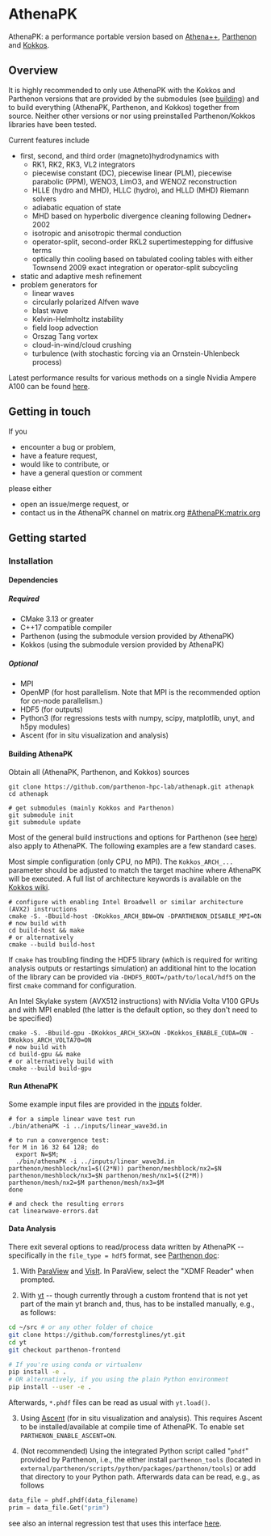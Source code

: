 # AthenaPK

AthenaPK: a performance portable version based on [Athena++](https://github.com/PrincetonUniversity/athena),  [Parthenon](https://github.com/parthenon-hpc-lab/parthenon) and [Kokkos](https://github.com/kokkos/kokkos).

## Overview

It is highly recommended to only use AthenaPK with the Kokkos and Parthenon versions that are provided by the submodules (see [building](#building)) and to build everything (AthenaPK, Parthenon, and Kokkos) together from source.
Neither other versions or nor using preinstalled Parthenon/Kokkos libraries have been tested.

Current features include
- first, second, and third order (magneto)hydrodynamics with
  - RK1, RK2, RK3, VL2 integrators
  - piecewise constant (DC), piecewise linear (PLM), piecewise parabolic (PPM), WENO3, LimO3, and WENOZ reconstruction
  - HLLE (hydro and MHD), HLLC (hydro), and HLLD (MHD) Riemann solvers
  - adiabatic equation of state
  - MHD based on hyperbolic divergence cleaning following Dedner+ 2002
  - isotropic and anisotropic thermal conduction
  - operator-split, second-order RKL2 supertimestepping for diffusive terms
  - optically thin cooling based on tabulated cooling tables with either Townsend 2009 exact integration or operator-split subcycling
- static and adaptive mesh refinement
- problem generators for
  - linear waves
  - circularly polarized Alfven wave
  - blast wave
  - Kelvin-Helmholtz instability
  - field loop advection
  - Orszag Tang vortex
  - cloud-in-wind/cloud crushing
  - turbulence (with stochastic forcing via an Ornstein-Uhlenbeck process)

Latest performance results for various methods on a single Nvidia Ampere A100 can be found [here](https://github.com/parthenon-hpc-lab/athenapk/actions/workflows/ci.yml).

## Getting in touch

If you
* encounter a bug or problem,
* have a feature request,
* would like to contribute, or
* have a general question or comment

please either
- open an issue/merge request, or
- contact us in the AthenaPK channel on matrix.org [#AthenaPK:matrix.org](https://app.element.io/#/room/#AthenaPK:matrix.org)

## Getting started

### Installation

#### Dependencies

##### Required

* CMake 3.13 or greater
* C++17 compatible compiler
* Parthenon (using the submodule version provided by AthenaPK)
* Kokkos (using the submodule version provided by AthenaPK)

##### Optional

* MPI
* OpenMP (for host parallelism. Note that MPI is the recommended option for on-node parallelism.)
* HDF5 (for outputs)
* Python3 (for regressions tests with numpy, scipy, matplotlib, unyt, and h5py modules)
* Ascent (for in situ visualization and analysis)

#### Building AthenaPK

Obtain all (AthenaPK, Parthenon, and Kokkos) sources

    git clone https://github.com/parthenon-hpc-lab/athenapk.git athenapk
    cd athenapk

    # get submodules (mainly Kokkos and Parthenon)
    git submodule init
    git submodule update

Most of the general build instructions and options for Parthenon (see [here](https://parthenon-hpc-lab.github.io/parthenon/develop/src/building.html)) also apply to AthenaPK.
The following examples are a few standard cases.

Most simple configuration (only CPU, no MPI).
The `Kokkos_ARCH_...` parameter should be adjusted to match the target machine where AthenaPK will be executed.
A full list of architecture keywords is available on the [Kokkos wiki](https://kokkos.github.io/kokkos-core-wiki/keywords.html#architecture-keywords).

    # configure with enabling Intel Broadwell or similar architecture (AVX2) instructions
    cmake -S. -Bbuild-host -DKokkos_ARCH_BDW=ON -DPARTHENON_DISABLE_MPI=ON
    # now build with
    cd build-host && make
    # or alternatively
    cmake --build build-host

If `cmake` has troubling finding the HDF5 library (which is required for writing analysis outputs or
restartings simulation) an additional hint to the location of the library can be provided via
`-DHDF5_ROOT=/path/to/local/hdf5` on the first `cmake` command for configuration.

An Intel Skylake system (AVX512 instructions) with NVidia Volta V100 GPUs and with MPI enabled (the latter is the default option, so they don't need to be specified)

    cmake -S. -Bbuild-gpu -DKokkos_ARCH_SKX=ON -DKokkos_ENABLE_CUDA=ON -DKokkos_ARCH_VOLTA70=ON
    # now build with
    cd build-gpu && make
    # or alternatively build with
    cmake --build build-gpu

#### Run AthenaPK

Some example input files are provided in the [inputs](inputs/) folder.

    # for a simple linear wave test run
    ./bin/athenaPK -i ../inputs/linear_wave3d.in

    # to run a convergence test:
    for M in 16 32 64 128; do
      export N=$M;
      ./bin/athenaPK -i ../inputs/linear_wave3d.in parthenon/meshblock/nx1=$((2*N)) parthenon/meshblock/nx2=$N parthenon/meshblock/nx3=$N parthenon/mesh/nx1=$((2*M)) parthenon/mesh/nx2=$M parthenon/mesh/nx3=$M
    done

    # and check the resulting errors
    cat linearwave-errors.dat

#### Data Analysis

There exit several options to read/process data written by AthenaPK -- specifically in
the `file_type = hdf5` format, see
[Parthenon doc](https://parthenon-hpc-lab.github.io/parthenon/develop/src/outputs.html):

1. With [ParaView](https://www.paraview.org/) and
[VisIt](https://wci.llnl.gov/simulation/computer-codes/visit/).
In ParaView, select the "XDMF Reader" when prompted.

2. With [yt](https://yt-project.org/) -- though currently through a custom frontend
that is not yet part of the main yt branch and, thus, has to be installed manually, e.g.,
as follows:
```bash
cd ~/src # or any other folder of choice
git clone https://github.com/forrestglines/yt.git
cd yt
git checkout parthenon-frontend

# If you're using conda or virtualenv
pip install -e .
# OR alternatively, if you using the plain Python environment
pip install --user -e .
```
Afterwards, `*.phdf` files can be read as usual with `yt.load()`.

3. Using [Ascent](https://github.com/Alpine-DAV/ascent) (for in situ visualization and analysis).
This requires Ascent to be installed/available at compile time of AthenaPK.
To enable set `PARTHENON_ENABLE_ASCENT=ON`.

4. (Not recommended) Using the integrated Python script called "`phdf`" provided by Parthenon,
i.e., the either install `parthenon_tools`
(located in `external/parthenon/scripts/python/packages/parthenon/tools`) or add
that directory to your Python path.
Afterwards data can be read, e.g., as follows
```Python
data_file = phdf.phdf(data_filename)
prim = data_file.Get("prim")
```
see also an internal regression test that uses this interface [here](tst/regression/test_suites/aniso_therm_cond_ring_conv/aniso_therm_cond_ring_conv.py).
